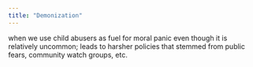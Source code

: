 ```yaml
---
title: "Demonization"
---
```

when we use child abusers as fuel for moral panic even though it is relatively uncommon; leads to harsher policies that stemmed from public fears, community watch groups, etc.

